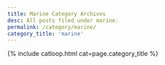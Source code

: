 ```yaml
---
title: Marine Category Archives
desc: All posts filed under marine.
permalink: /category/marine/
category_title: 'marine'
---
```

{% include catloop.html cat=page.category_title %}